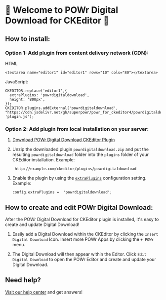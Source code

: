 # 🎉 Welcome to POWr Digital Download for CKEditor 🎉

## How to install:

### Option 1: Add plugin from content delivery network (CDN):
HTML

    <textarea name="editor1" id="editor1" rows="10" cols="80"></textarea>

JavaScript:

    CKEDITOR.replace('editor1',{
      extraPlugins: 'powrdigitaldownload',
      height: '800px',
    });
    CKEDITOR.plugins.addExternal('powrdigitaldownload', "https://cdn.jsdelivr.net/gh/superpowr/powr_for_ckeditor4/powrdigitaldownload/", 'plugin.js');

### Option 2: Add plugin from local installation on your server:
1.  [Download POWr Digital Download CKEditor Plugin](https://cdn.jsdelivr.net/gh/superpowr/powr_for_ckeditor4/powrdigitaldownload/powrdigitaldownload.zip)
2. Unzip the downloaded plugin  `powrdigitaldownload.zip`  and put the resulting `powrdigitaldownload` folder into the  `plugins`  folder of your CKEditor installation. Example:

	    http://example.com/ckeditor/plugins/powrdigitaldownload

3.  Enable the plugin by using the  [`extraPlugins`](https://ckeditor.com/docs/ckeditor4/latest/api/CKEDITOR_config.html#cfg-extraPlugins)  configuration setting. Example:

	    config.extraPlugins =  'powrdigitaldownload';



## How to create and edit POWr Digital Download:

After the POWr Digital Download for CKEditor plugin is installed, it's easy to create and update Digital Download!

1. Easily add a Digital Download within the CKEditor by clicking the `Insert Digital Download` Icon. Insert more POWr Apps by clicking the `+ POWr` menu.

2. The Digital Download will then appear within the Editor. Click `Edit Digital Download` to open the POWr Editor and create and update your Digital Download.

## Need help?
[Visit our help center](https://www.powr.io/knowledge-base) and get answers!
